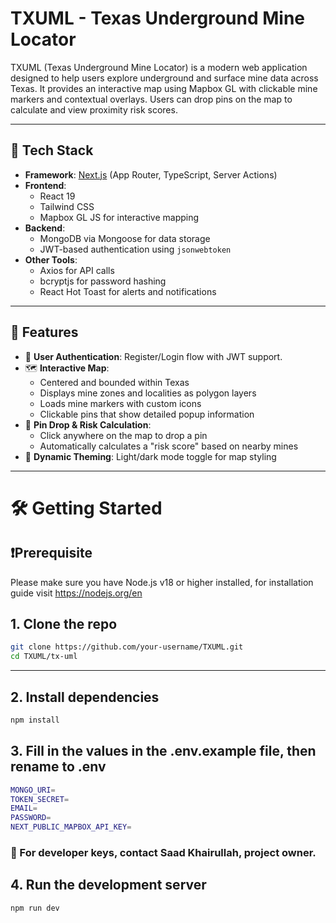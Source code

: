 # TXUML - Texas Underground Mine Locator

TXUML (Texas Underground Mine Locator) is a modern web application designed to help users explore underground and surface mine data across Texas. It provides an interactive map using Mapbox GL with clickable mine markers and contextual overlays. Users can drop pins on the map to calculate and view proximity risk scores.

---

## 🔧 Tech Stack

- **Framework**: [Next.js](https://nextjs.org/) (App Router, TypeScript, Server Actions)
- **Frontend**:
  - React 19
  - Tailwind CSS
  - Mapbox GL JS for interactive mapping
- **Backend**:
  - MongoDB via Mongoose for data storage
  - JWT-based authentication using `jsonwebtoken`
- **Other Tools**:
  - Axios for API calls
  - bcryptjs for password hashing
  - React Hot Toast for alerts and notifications

---

## 🚀 Features

- 🔐 **User Authentication**: Register/Login flow with JWT support.
- 🗺️ **Interactive Map**: 
  - Centered and bounded within Texas
  - Displays mine zones and localities as polygon layers
  - Loads mine markers with custom icons
  - Clickable pins that show detailed popup information
- 📍 **Pin Drop & Risk Calculation**:
  - Click anywhere on the map to drop a pin
  - Automatically calculates a "risk score" based on nearby mines
- 🌙 **Dynamic Theming**: Light/dark mode toggle for map styling

---
# 🛠️ Getting Started

## ❗Prerequisite

Please make sure you have Node.js v18 or higher installed, for installation guide visit https://nodejs.org/en

## 1. Clone the repo
```bash
git clone https://github.com/your-username/TXUML.git
cd TXUML/tx-uml
```
---
## 2. Install dependencies
```bash
npm install
```
## 3. Fill in the values in the .env.example file, then rename to .env
```bash
MONGO_URI=
TOKEN_SECRET=
EMAIL=
PASSWORD=
NEXT_PUBLIC_MAPBOX_API_KEY=
```
### 🔐 For developer keys, contact Saad Khairullah, project owner.

## 4. Run the development server
```bash
npm run dev
```

